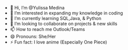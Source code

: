 - 👋 Hi, I’m @Yulissa Medina 
- 👀 I’m interested in expanding my knowledge in coding
- 🌱 I’m currently learning SQL,Java, & Python 
- 💞️ I’m looking to collaborate on projects & new skills 
- 📫 How to reach me Outlook/Teams
- 😄 Pronouns: She/Her
- ⚡ Fun fact: I love anime (Especially One Piece) 

<!---
Yulissa-FMR/Yulissa-FMR is a ✨ special ✨ repository because its `README.md` (this file) appears on your GitHub profile.
You can click the Preview link to take a look at your changes.
--->
